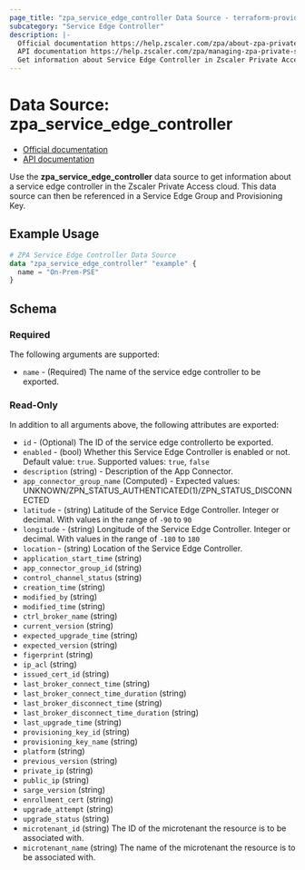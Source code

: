 ```yaml
---
page_title: "zpa_service_edge_controller Data Source - terraform-provider-zpa"
subcategory: "Service Edge Controller"
description: |-
  Official documentation https://help.zscaler.com/zpa/about-zpa-private-service-edges
  API documentation https://help.zscaler.com/zpa/managing-zpa-private-service-edges-using-api
  Get information about Service Edge Controller in Zscaler Private Access cloud.
---
```


# Data Source: zpa_service_edge_controller

* [Official documentation](https://help.zscaler.com/zpa/about-zpa-private-service-edges)
* [API documentation](https://help.zscaler.com/zpa/managing-zpa-private-service-edges-using-api)

Use the **zpa_service_edge_controller** data source to get information about a service edge controller in the Zscaler Private Access cloud. This data source can then be referenced in a Service Edge Group and Provisioning Key.

## Example Usage

```terraform
# ZPA Service Edge Controller Data Source
data "zpa_service_edge_controller" "example" {
  name = "On-Prem-PSE"
}
```

## Schema

### Required

The following arguments are supported:

* `name` - (Required) The name of the service edge controller to be exported.

### Read-Only

In addition to all arguments above, the following attributes are exported:

* `id` - (Optional) The ID of the service edge controllerto be exported.
* `enabled` - (bool) Whether this Service Edge Controller is enabled or not. Default value: `true`. Supported values: `true`, `false`
* `description` (string) - Description of the App Connector.
* `app_connector_group_name` (Computed) - Expected values: UNKNOWN/ZPN_STATUS_AUTHENTICATED(1)/ZPN_STATUS_DISCONNECTED
* `latitude` - (string) Latitude of the Service Edge Controller. Integer or decimal. With values in the range of `-90` to `90`
* `longitude` - (string) Longitude of the Service Edge Controller. Integer or decimal. With values in the range of `-180` to `180`
* `location` - (string) Location of the Service Edge Controller.
* `application_start_time` (string)
* `app_connector_group_id` (string)
* `control_channel_status` (string)
* `creation_time` (string)
* `modified_by` (string)
* `modified_time` (string)
* `ctrl_broker_name` (string)
* `current_version` (string)
* `expected_upgrade_time` (string)
* `expected_version` (string)
* `figerprint` (string)
* `ip_acl` (string)
* `issued_cert_id` (string)
* `last_broker_connect_time` (string)
* `last_broker_connect_time_duration` (string)
* `last_broker_disconnect_time` (string)
* `last_broker_disconnect_time_duration` (string)
* `last_upgrade_time` (string)
* `provisioning_key_id` (string)
* `provisioning_key_name` (string)
* `platform` (string)
* `previous_version` (string)
* `private_ip` (string)
* `public_ip` (string)
* `sarge_version` (string)
* `enrollment_cert` (string)
* `upgrade_attempt` (string)
* `upgrade_status` (string)
* `microtenant_id` (string) The ID of the microtenant the resource is to be associated with.
* `microtenant_name` (string) The name of the microtenant the resource is to be associated with.
